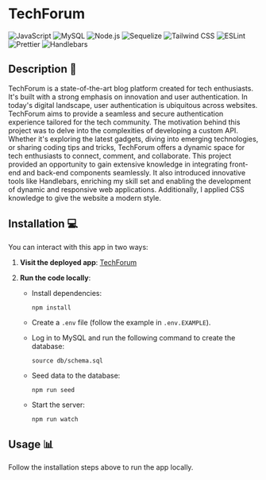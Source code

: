 # TechForum
![JavaScript](https://img.shields.io/badge/JavaScript-F7DF1E?style=for-the-badge&logo=javascript&labelColor=black)
![MySQL](https://img.shields.io/badge/MySQL%20-%20%234479A1?style=for-the-badge&logo=mysql&logoColor=%234479A1&labelColor=white)
![Node.js](https://img.shields.io/badge/Node.js-%23339933?style=for-the-badge&logo=node.js&labelColor=black)
![Sequelize](https://img.shields.io/badge/sequelize%20-%20%2352B0E7?style=for-the-badge&logo=sequelize&labelColor=black)
![Tailwind CSS](https://img.shields.io/badge/tailwind%20css%20-%20%2306B6D4?style=for-the-badge&logo=tailwindcss&labelColor=black)
![ESLint](https://img.shields.io/badge/ESLint%20-%20%234B32C3?style=for-the-badge&logo=eslint&labelColor=black)
![Prettier](https://img.shields.io/badge/prettier%20-%20%23F7B93E?style=for-the-badge&logo=prettier&labelColor=black)
![Handlebars](https://img.shields.io/badge/handlebars%20-%20%23000000?style=for-the-badge&logo=handlebarsdotjs&labelColor=black)

## Description :bookmark_tabs:

TechForum is a state-of-the-art blog platform created for tech enthusiasts. It's built with a strong emphasis on innovation and user authentication. In today's digital landscape, user authentication is ubiquitous across websites. TechForum aims to provide a seamless and secure authentication experience tailored for the tech community. The motivation behind this project was to delve into the complexities of developing a custom API. Whether it's exploring the latest gadgets, diving into emerging technologies, or sharing coding tips and tricks, TechForum offers a dynamic space for tech enthusiasts to connect, comment, and collaborate. This project provided an opportunity to gain extensive knowledge in integrating front-end and back-end components seamlessly. It also introduced innovative tools like Handlebars, enriching my skill set and enabling the development of dynamic and responsive web applications. Additionally, I applied CSS knowledge to give the website a modern style.

## Installation :computer:

You can interact with this app in two ways:

1. **Visit the deployed app**: [TechForum](https://techforum-d5eb2cc3b396.herokuapp.com/)
   
2. **Run the code locally**:

   - Install dependencies:
     ```
     npm install
     ```
     
   - Create a `.env` file (follow the example in `.env.EXAMPLE`).
   
   - Log in to MySQL and run the following command to create the database:
     ```
     source db/schema.sql
     ```
   
   - Seed data to the database:
     ```
     npm run seed
     ```
   
   - Start the server:
     ```
     npm run watch
     ```

## Usage :bar_chart:

Follow the installation steps above to run the app locally.
